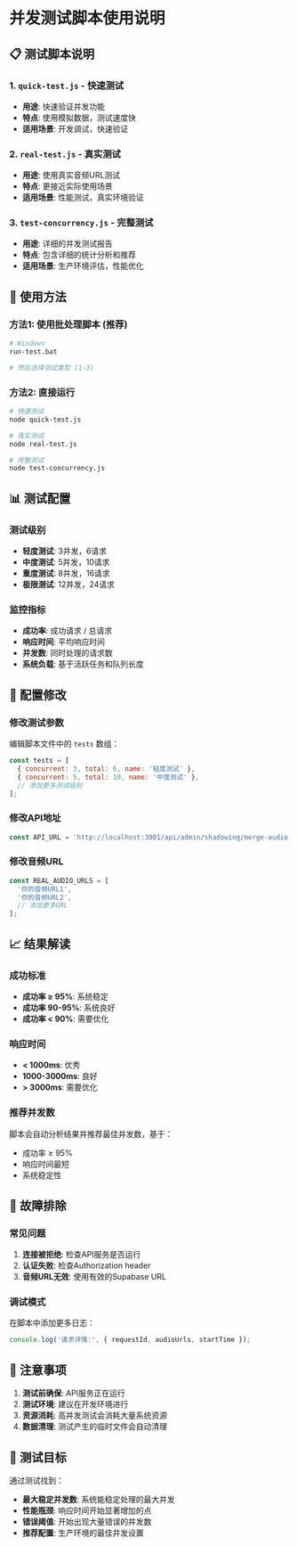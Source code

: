 # 并发测试脚本使用说明

## 📋 测试脚本说明

### 1. `quick-test.js` - 快速测试
- **用途**: 快速验证并发功能
- **特点**: 使用模拟数据，测试速度快
- **适用场景**: 开发调试，快速验证

### 2. `real-test.js` - 真实测试
- **用途**: 使用真实音频URL测试
- **特点**: 更接近实际使用场景
- **适用场景**: 性能测试，真实环境验证

### 3. `test-concurrency.js` - 完整测试
- **用途**: 详细的并发测试报告
- **特点**: 包含详细的统计分析和推荐
- **适用场景**: 生产环境评估，性能优化

## 🚀 使用方法

### 方法1: 使用批处理脚本 (推荐)
```bash
# Windows
run-test.bat

# 然后选择测试类型 (1-3)
```

### 方法2: 直接运行
```bash
# 快速测试
node quick-test.js

# 真实测试
node real-test.js

# 完整测试
node test-concurrency.js
```

## 📊 测试配置

### 测试级别
- **轻度测试**: 3并发，6请求
- **中度测试**: 5并发，10请求
- **重度测试**: 8并发，16请求
- **极限测试**: 12并发，24请求

### 监控指标
- **成功率**: 成功请求 / 总请求
- **响应时间**: 平均响应时间
- **并发数**: 同时处理的请求数
- **系统负载**: 基于活跃任务和队列长度

## 🔧 配置修改

### 修改测试参数
编辑脚本文件中的 `tests` 数组：
```javascript
const tests = [
  { concurrent: 3, total: 6, name: '轻度测试' },
  { concurrent: 5, total: 10, name: '中度测试' },
  // 添加更多测试级别
];
```

### 修改API地址
```javascript
const API_URL = 'http://localhost:3001/api/admin/shadowing/merge-audio';
```

### 修改音频URL
```javascript
const REAL_AUDIO_URLS = [
  '你的音频URL1',
  '你的音频URL2',
  // 添加更多URL
];
```

## 📈 结果解读

### 成功标准
- **成功率 ≥ 95%**: 系统稳定
- **成功率 90-95%**: 系统良好
- **成功率 < 90%**: 需要优化

### 响应时间
- **< 1000ms**: 优秀
- **1000-3000ms**: 良好
- **> 3000ms**: 需要优化

### 推荐并发数
脚本会自动分析结果并推荐最佳并发数，基于：
- 成功率 ≥ 95%
- 响应时间最短
- 系统稳定性

## 🐛 故障排除

### 常见问题
1. **连接被拒绝**: 检查API服务是否运行
2. **认证失败**: 检查Authorization header
3. **音频URL无效**: 使用有效的Supabase URL

### 调试模式
在脚本中添加更多日志：
```javascript
console.log('请求详情:', { requestId, audioUrls, startTime });
```

## 📝 注意事项

1. **测试前确保**: API服务正在运行
2. **测试环境**: 建议在开发环境进行
3. **资源消耗**: 高并发测试会消耗大量系统资源
4. **数据清理**: 测试产生的临时文件会自动清理

## 🎯 测试目标

通过测试找到：
- **最大稳定并发数**: 系统能稳定处理的最大并发
- **性能瓶颈**: 响应时间开始显著增加的点
- **错误阈值**: 开始出现大量错误的并发数
- **推荐配置**: 生产环境的最佳并发设置
